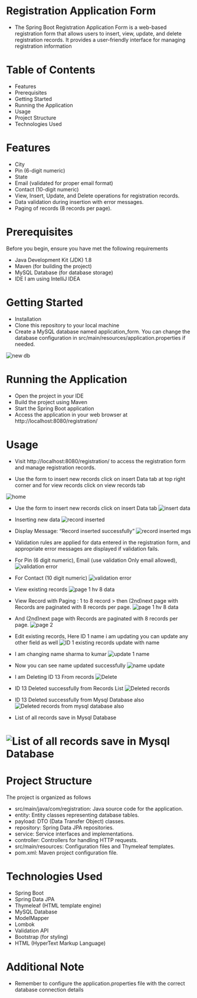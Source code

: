 # Registration Application Form
* The Spring Boot Registration Application Form is a web-based registration form that allows users to insert, view, update, and delete registration records. It provides a user-friendly interface for managing registration information

# Table of Contents
* Features
* Prerequisites
* Getting Started
* Running the Application
* Usage
* Project Structure
* Technologies Used

# Features
* City
* Pin (6-digit numeric)
* State
* Email (validated for proper email format)
* Contact (10-digit numeric)
* View, Insert, Update, and Delete operations for registration records.
* Data validation during insertion with error messages.
* Paging of records (8 records per page).

# Prerequisites
Before you begin, ensure you have met the following requirements

* Java Development Kit (JDK) 1.8
* Maven (for building the project)
* MySQL Database (for database storage)
* IDE I am using IntelliJ IDEA

# Getting Started
* Installation
* Clone this repository to your local machine
* Create a MySQL database named application_form. You can change the database configuration in src/main/resources/application.properties if needed.

![new db](https://github.com/paragERJ2EE/registration/assets/147278310/e429199f-d2c2-42ce-a92d-ca40c80a5353)

  
# Running the Application
* Open the project in your IDE
* Build the project using Maven
* Start the Spring Boot application
* Access the application in your web browser at http://localhost:8080/registration/

# Usage
* Visit http://localhost:8080/registration/ to access the registration form and manage registration records.

* Use the form to insert new records click on insert Data tab at top right corner and for view records click on view records tab
  
![home](https://github.com/paragERJ2EE/registration/assets/147278310/cbfc5647-3179-4d29-bc7c-38e80796319b)

*  Use the form to insert new records click on insert Data tab
![insert data](https://github.com/paragERJ2EE/registration/assets/147278310/2eda3ceb-59c2-4c07-8d80-b14026108852)

* Inserting new data
![record inserted](https://github.com/paragERJ2EE/registration/assets/147278310/e4d610c3-63e2-479b-b87e-79591b6a815d)

* Display Message: “Record inserted successfully”
![record inserted mgs](https://github.com/paragERJ2EE/registration/assets/147278310/304861ac-ad5a-46c6-a44a-7cecf430038b)

* Validation rules are applied for data entered in the registration form, and appropriate error messages are displayed if validation fails.
*  For Pin (6 digit numeric), Email (use validation Only email allowed),
![validation error](https://github.com/paragERJ2EE/registration/assets/147278310/e808a263-f8cd-419b-8e3a-9c3f846a2b6c)

* For Contact (10 digit numeric)
![validation error](https://github.com/paragERJ2EE/registration/assets/147278310/85f6c255-5dfb-4f93-a287-5800b51a9ebe)


*  View existing records
![page 1 hv 8 data](https://github.com/paragERJ2EE/registration/assets/147278310/c6e59a1d-cd6d-44b2-aa07-e14e19da9ac6)


* View Record with Paging : 1 to 8 record > then (2nd)next page with Records are paginated with 8 records per page.
![page 1 hv 8 data](https://github.com/paragERJ2EE/registration/assets/147278310/c6e59a1d-cd6d-44b2-aa07-e14e19da9ac6)

* And (2nd)next page with Records are paginated with 8 records per page.
![page 2](https://github.com/paragERJ2EE/registration/assets/147278310/886d177d-7c39-4eb9-88de-6eccee5188fa)

* Edit existing records, Here ID 1 name i am updating you can update any other field as well
![ID 1 existing records update with name](https://github.com/paragERJ2EE/registration/assets/147278310/e6f700c9-ab09-4def-8bd3-68592c9893fa)

* I am changing name sharma to kumar
![update 1 name](https://github.com/paragERJ2EE/registration/assets/147278310/b37b7d7c-2fe6-4799-a59c-523e5a0172d8)

* Now you can see name updated successfully
![name update](https://github.com/paragERJ2EE/registration/assets/147278310/169721e5-bb62-4c47-a94c-9a34ed2fb5c9)

* I am Deleting ID 13 From records 
![Delete](https://github.com/paragERJ2EE/registration/assets/147278310/d4ba7de3-255a-4b47-b4d2-9ad6adc2722c)
* ID 13 Deleted successfully from Records List
![Deleted records](https://github.com/paragERJ2EE/registration/assets/147278310/5128930c-9f6b-42c9-a1d6-b5c6865fb911)
*  ID 13 Deleted successfully from Mysql Database also
![Deleted records from mysql database also](https://github.com/paragERJ2EE/registration/assets/147278310/3494c375-ba5e-4ee2-b767-be5a02b53695)

* List of all records save in Mysql Database
# ![List of all records save in Mysql Database](https://github.com/paragERJ2EE/registration/assets/147278310/2c8180b2-0d5d-4bbf-846b-c60568b684ab)

# Project Structure
The project is organized as follows

* src/main/java/com/registration: Java source code for the application.
* entity: Entity classes representing database tables.
* payload: DTO (Data Transfer Object) classes.
* repository: Spring Data JPA repositories.
* service: Service interfaces and implementations.
* controller: Controllers for handling HTTP requests.
* src/main/resources: Configuration files and Thymeleaf templates.
* pom.xml: Maven project configuration file.

# Technologies Used
* Spring Boot
* Spring Data JPA
* Thymeleaf (HTML template engine)
* MySQL Database
* ModelMapper
* Lombok
* Validation API
* Bootstrap (for styling)
* HTML (HyperText Markup Language)

# Additional Note
* Remember to configure the application.properties file with the correct database connection details
